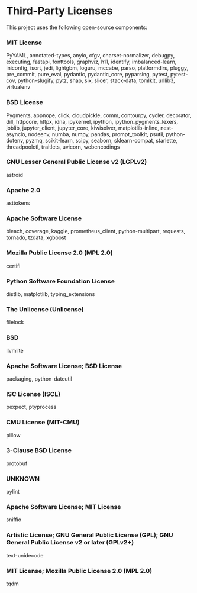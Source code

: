 # Third-Party Licenses

This project uses the following open-source components:

### MIT License
PyYAML, annotated-types, anyio, cfgv, charset-normalizer, debugpy, executing, fastapi, fonttools, graphviz, h11, identify, imbalanced-learn, iniconfig, isort, jedi, lightgbm, loguru, mccabe, parso, platformdirs, pluggy, pre_commit, pure_eval, pydantic, pydantic_core, pyparsing, pytest, pytest-cov, python-slugify, pytz, shap, six, slicer, stack-data, tomlkit, urllib3, virtualenv

### BSD License
Pygments, appnope, click, cloudpickle, comm, contourpy, cycler, decorator, dill, httpcore, httpx, idna, ipykernel, ipython, ipython_pygments_lexers, joblib, jupyter_client, jupyter_core, kiwisolver, matplotlib-inline, nest-asyncio, nodeenv, numba, numpy, pandas, prompt_toolkit, psutil, python-dotenv, pyzmq, scikit-learn, scipy, seaborn, sklearn-compat, starlette, threadpoolctl, traitlets, uvicorn, webencodings

### GNU Lesser General Public License v2 (LGPLv2)
astroid

### Apache 2.0
asttokens

### Apache Software License
bleach, coverage, kaggle, prometheus_client, python-multipart, requests, tornado, tzdata, xgboost

### Mozilla Public License 2.0 (MPL 2.0)
certifi

### Python Software Foundation License
distlib, matplotlib, typing_extensions

### The Unlicense (Unlicense)
filelock

### BSD
llvmlite

### Apache Software License; BSD License
packaging, python-dateutil

### ISC License (ISCL)
pexpect, ptyprocess

### CMU License (MIT-CMU)
pillow

### 3-Clause BSD License
protobuf

### UNKNOWN
pylint

### Apache Software License; MIT License
sniffio

### Artistic License; GNU General Public License (GPL); GNU General Public License v2 or later (GPLv2+)
text-unidecode

### MIT License; Mozilla Public License 2.0 (MPL 2.0)
tqdm

